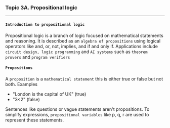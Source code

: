 ### Topic 3A. Propositional logic

---

#### `Introduction to propositional logic`

Propositional logic is a branch of logic focused on mathematical statements and reasoning. It is described as an `algebra of propositions` using logical operators like and, or, not, implies, and if and only if. Applications include `circuit design, logic programming` and `AI systems` such as `theorem provers` and `program verifiers`

#### `Propositions`

A `proposition` is a `mathematical statement` this is either true or false but not both.
Examples

- "London is the capital of UK" (true)
- "3<2" (false)

Sentences like questions or vague statements aren't propositions.
To simplify expressions, `propositional variables` like p, q, r are used to represent these statements.
